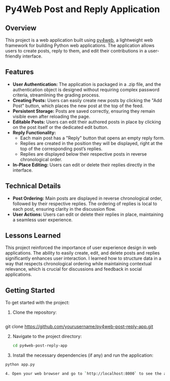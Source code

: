 # Py4Web Post and Reply Application

## Overview
This project is a web application built using [py4web](https://py4web.com/), a lightweight web framework for building Python web applications. The application allows users to create posts, reply to them, and edit their contributions in a user-friendly interface.

## Features
- **User Authentication:** The application is packaged in a .zip file, and the authentication object is designed without requiring complex password criteria, streamlining the grading process.
- **Creating Posts:** Users can easily create new posts by clicking the "Add Post" button, which places the new post at the top of the feed.
- **Persistent Storage:** Posts are saved correctly, ensuring they remain visible even after reloading the page.
- **Editable Posts:** Users can edit their authored posts in place by clicking on the post itself or the dedicated edit button.
- **Reply Functionality:** 
  - Each main post has a "Reply" button that opens an empty reply form.
  - Replies are created in the position they will be displayed, right at the top of the corresponding post’s replies.
  - Replies are displayed below their respective posts in reverse chronological order.
- **In-Place Editing:** Users can edit or delete their replies directly in the interface.

## Technical Details
- **Post Ordering:** Main posts are displayed in reverse chronological order, followed by their respective replies. The ordering of replies is local to each post, ensuring clarity in the discussion flow.
- **User Actions:** Users can edit or delete their replies in place, maintaining a seamless user experience.

## Lessons Learned
This project reinforced the importance of user experience design in web applications. The ability to easily create, edit, and delete posts and replies significantly enhances user interaction. I learned how to structure data in a way that respects chronological ordering while maintaining contextual relevance, which is crucial for discussions and feedback in social applications.

## Getting Started
To get started with the project:
1. Clone the repository:
   ```bash
  git clone https://github.com/yourusername/py4web-post-reply-app.git

2. Navigate to the project directory:
    ```bash
    cd py4web-post-reply-app

3. Install the necessary dependencies (if any) and run the application:
  ```bash
  python app.py
  
4. Open your web browser and go to `http://localhost:8000` to see the application in action.